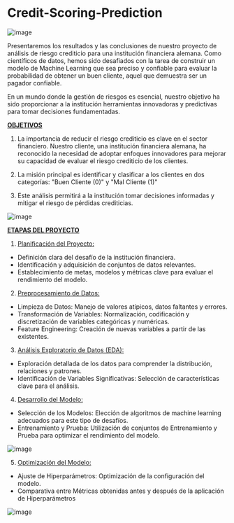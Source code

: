 # Credit-Scoring-Prediction

![image](https://github.com/davidcarrillo10288/Credit-Scoring-Prediction/assets/104275645/548c04a6-4329-43c8-834b-b80115b2515e)

Presentaremos los resultados y las conclusiones de nuestro proyecto de análisis de riesgo crediticio para una institución financiera alemana. Como científicos de datos, 
hemos sido desafiados con la tarea de construir un modelo de Machine Learning que sea preciso y confiable para evaluar la probabilidad de obtener un buen cliente, aquel 
que demuestra ser un pagador confiable.

En un mundo donde la gestión de riesgos es esencial, nuestro objetivo ha sido proporcionar a la institución herramientas innovadoras y predictivas para tomar decisiones 
fundamentadas.


**<ins>OBJETIVOS</ins>**

1. La importancia de reducir el riesgo crediticio es clave en el sector financiero. Nuestro cliente, una institución financiera alemana, ha reconocido la necesidad de
   adoptar enfoques innovadores para mejorar su capacidad de evaluar el riesgo crediticio de los clientes.
   
2. La misión principal es identificar y clasificar a los clientes en dos categorías: "Buen Cliente (0)" y "Mal Cliente (1)"
   
3. Este análisis permitirá a la institución tomar decisiones informadas y mitigar el riesgo de pérdidas crediticias.
   

![image](https://github.com/davidcarrillo10288/Credit-Scoring-Prediction/assets/104275645/786104a3-01c0-4d39-b4a5-8de4587717e4)



**<ins>ETAPAS DEL PROYECTO</ins>**

1. <ins>Planificación del Proyecto:</ins>

* Definición clara del desafío de la institución financiera.
* Identificación y adquisición de conjuntos de datos relevantes.
* Establecimiento de metas, modelos y métricas clave para evaluar el rendimiento del modelo.


2. <ins>Preprocesamiento de Datos:</ins>

* Limpieza de Datos: Manejo de valores atípicos, datos faltantes y errores.
* Transformación de Variables: Normalización, codificación y discretización de variables categóricas y numéricas.
* Feature Engineering: Creación de nuevas variables a partir de las existentes.


3. <ins>Análisis Exploratorio de Datos (EDA):</ins>

* Exploración detallada de los datos para comprender la distribución, relaciones y patrones.
* Identificación de Variables Significativas: Selección de características clave para el análisis.


4. <ins>Desarrollo del Modelo:</ins>

* Selección de los Modelos: Elección de algoritmos de machine learning adecuados para este tipo de desafíos.
* Entrenamiento y Prueba: Utilización de conjuntos de Entrenamiento y Prueba para optimizar el rendimiento del modelo.


![image](https://github.com/davidcarrillo10288/Credit-Scoring-Prediction/assets/104275645/e597d854-4d9e-4e9b-a7b4-c98677920911)


5. <ins>Optimización del Modelo:</ins>

* Ajuste de Hiperparámetros: Optimización de la configuración del modelo.
* Comparativa entre Métricas obtenidas antes y después de la aplicación de Hiperparámetros

![image](https://github.com/davidcarrillo10288/Credit-Scoring-Prediction/assets/104275645/94954807-3575-4e7e-9012-35fdff91106a)
